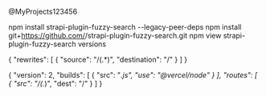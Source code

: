 @MyProjects123456

npm install strapi-plugin-fuzzy-search --legacy-peer-deps
npm install git+https://github.com/<your-username>/strapi-plugin-fuzzy-search.git
npm view strapi-plugin-fuzzy-search versions



{
    "rewrites": [
        {
            "source": "/(.*)",
            "destination": "/"
        }
    ]
}



{
    "version": 2,
    "builds": [
        {
            "src": "*.js",
            "use": "@vercel/node"
        }
    ],
    "routes": [
        {
            "src": "/(.*)",
            "dest": "/"
        }
    ]
}